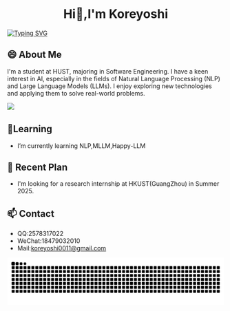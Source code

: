 
<div align="center">
  <h1>Hi👋,I'm Koreyoshi</h1>
</div>

[![Typing SVG](https://readme-typing-svg.demolab.com?font=Fira+Code&pause=1000&width=435&lines=Hi%F0%9F%91%8B%2CI'm+Koreyoshi)](https://git.io/typing-svg)
## 😄 About Me
I'm a student at HUST, majoring in Software Engineering. I have a keen interest in AI, especially in the fields of Natural Language Processing (NLP) and Large Language Models (LLMs). I enjoy exploring new technologies and applying them to solve real-world problems.
    

![](https://pixel-profile.vercel.app/api/github-stats?username=Koreyoshi01&screen_effect=true&theme=monica)


## 🌱Learning
- I’m currently learning NLP,MLLM,Happy-LLM
## 🤔 Recent Plan
- I'm looking for a research internship at HKUST(GuangZhou) in Summer 2025.
## 📫 Contact      
- QQ:2578317022  
- WeChat:18479032010  
- Mail:koreyoshi0011@gmail.com
<picture>
  <source media="(prefers-color-scheme: light)" srcset="https://raw.githubusercontent.com/Koreyoshi01/Koreyoshi01/output/github-contribution-grid-snake.svg">
  <img alt="github contribution grid snake animation" src="https://raw.githubusercontent.com/Koreyoshi01/Koreyoshi01/output/github-contribution-grid-snake.svg">
</picture>
<!--
**Koreyoshi01/Koreyoshi01** is a ✨ _special_ ✨ repository because its `README.md` (this file) appears on your GitHub profile.

Here are some ideas to get you started:

- 🔭 I’m currently working on ...
- 🌱 I’m currently learning ...
- 👯 I’m looking to collaborate on ...
- 🤔 I’m looking for help with ...
- 💬 Ask me about ...
- 📫 How to reach me: ...
- 😄 Pronouns: ...
- ⚡ Fun fact: ...
-->
